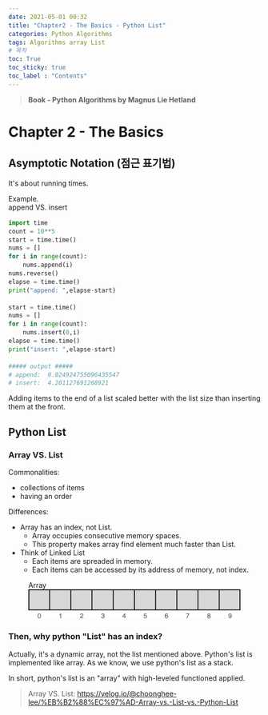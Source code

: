 ```yaml
---
date: 2021-05-01 00:32
title: "Chapter2 - The Basics - Python List"
categories: Python Algorithms
tags: Algorithms array List
# 목차
toc: True  
toc_sticky: true 
toc_label : "Contents"
---
```


> **Book - Python Algorithms by Magnus Lie Hetland**

# Chapter 2 - The Basics
## Asymptotic Notation (점근 표기법)
It's about running times.

Example.  
append VS. insert
```python
import time
count = 10**5
start = time.time()
nums = []
for i in range(count):
    nums.append(i)
nums.reverse()
elapse = time.time()
print("append: ",elapse-start)

start = time.time()
nums = []
for i in range(count):
    nums.insert(0,i)
elapse = time.time()
print("insert: ",elapse-start)

##### output #####
# append:  0.024924755096435547
# insert:  4.281127691268921
```
Adding items to the end of a list scaled better with the list size than inserting them at the front.

## Python List
### Array VS. List  
Commonalities:  
- collections of items
- having an order

Differences:  
- Array has an index, not List.
    - Array occupies consecutive memory spaces.
    - This property makes array find element much faster than List.
- Think of Linked List
    - Each items are spreaded in memory.
    - Each items can be accessed by its address of memory, not index.

<!-- Array:
![no-alignment](/assets/images/array.png) -->
<figure class="align-center">
    <figcaption>Array</figcaption>
    <img src="/assets/images/array.png" alt="">
  
</figure> 

### Then, why python "List" has an index?
Actually, it's a dynamic array, not the list mentioned above.
Python's list is implemented like array.
As we know, we use python's list as a stack.

In short, python's list is an "array" with high-leveled functioned applied.






> Array VS. List: <https://velog.io/@choonghee-lee/%EB%B2%88%EC%97%AD-Array-vs.-List-vs.-Python-List>
